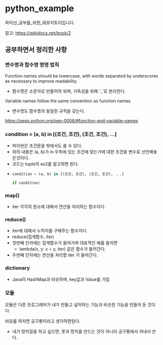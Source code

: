 # python_example
파이선_공부를_위한_레포지토리입니다.

참고: https://wikidocs.net/book/2

## 공부하면서 정리한 사항

### 변수명과 함수명 명명 법칙

Function names should be lowercase, with words separated by underscores as necessary to improve readability.
- 함수명은 소문자로 만들어야 되며, 가독성을 위해 '_'로 분리한다.

Variable names follow the same convention as function names.
- 변수명도 함수명과 동일한 규칙을 갖는다.

https://peps.python.org/pep-0008/#function-and-variable-names



### condition = (a, b) in [(조건, 조건), (조건, 조건), ...]

- 파이썬은 조건문을 밖에서도 쓸 수 있다.
- 위의 내용은 (a, b)가 in 우측에 있는 조건에 맞는가에 대한 조건을 변수로 선언해놓은것이다.
- 코드는 tuple의 ex2를 참고하면 된다.
- ~~~python
  condition = (a, b) in [(조건, 조건), (조건, 조건), ...]
  
  if condition:
  ~~~



### map()

- iter 각각의 원소에 대해서 연산을 처리하는 함수이다.



### reduce()

- iter에 대해서 누적치를 구해주는 함수이다.
- reduce(집계함수, iter)
- 첫번째 인자에는 집계함수가 들어가며 대표적인 예를 들자면
  - lambda(x, y: x + y, iter) 같은 함수가 들어간다.
- 두번째 인자에는 연산을 처리할 iter 가 들어간다.



### dictionary

- Java의 HashMap과 비슷하며, key값과 Value를 가짐



### 모듈

모듈은 다른 프로그래머가 내가 만들고 싶어하는 기능과 비슷한 기능을 만들어 둔 것이다.

비유를 하자면 공구통이라고 생각하면된다.

- 내가 망치질을 하고 싶으면, 못과 망치를 만드는 것이 아니라 공구통에서 꺼내서 쓴다.
